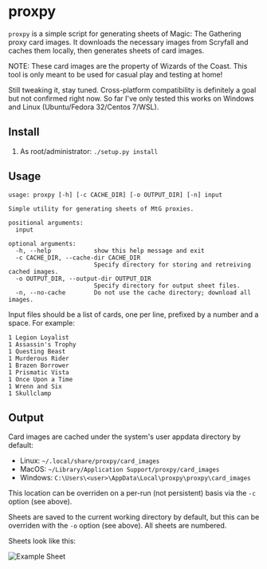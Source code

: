 proxpy
=======

`proxpy` is a simple script for generating sheets of Magic: The Gathering
proxy card images. It downloads the necessary images from Scryfall and
caches them locally, then generates sheets of card images.

NOTE: These card images are the property of Wizards of the Coast. This tool is only meant to be used for casual play and testing at home!

Still tweaking it, stay tuned. Cross-platform compatibility is definitely a goal but not confirmed right now. So far I've only tested this works on Windows and Linux (Ubuntu/Fedora 32/Centos 7/WSL). 

Install
-------

1. As root/administrator: `./setup.py install`


Usage
-----

```
usage: proxpy [-h] [-c CACHE_DIR] [-o OUTPUT_DIR] [-n] input

Simple utility for generating sheets of MtG proxies.

positional arguments:
  input

optional arguments:
  -h, --help            show this help message and exit
  -c CACHE_DIR, --cache-dir CACHE_DIR
                        Specify directory for storing and retreiving cached images.
  -o OUTPUT_DIR, --output-dir OUTPUT_DIR
                        Specify directory for output sheet files.
  -n, --no-cache        Do not use the cache directory; download all images.
```

Input files should be a list of cards, one per line, prefixed by a number
and a space. For example:

```
1 Legion Loyalist
1 Assassin's Trophy
1 Questing Beast
1 Murderous Rider
1 Brazen Borrower
1 Prismatic Vista
1 Once Upon a Time
1 Wrenn and Six
1 Skullclamp
```

Output
------

Card images are cached under the system's user appdata directory by default:

  - Linux: `~/.local/share/proxpy/card_images`
  - MacOS: `~/Library/Application Support/proxpy/card_images`
  - Windows: `C:\Users\<user>\AppData\Local\proxpy\proxpy\card_images`

This location can be overriden on a per-run (not persistent) basis via the `-c` option (see above).

Sheets are saved to the current working directory by default, but this can be overriden with the `-o` option (see above). All sheets are numbered.

Sheets look like this:

![Example Sheet](https://github.com/demern/proxpy/blob/master/examples/sheets/sheet1.png)

